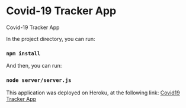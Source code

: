 # Covid-19 Tracker App
Covid-19 Tracker App

In the project directory, you can run:

### `npm install`

And then, you can run:

### `node server/server.js`

This application was deployed on Heroku, at the following link:
[Covid19 Tracker App](https://covid19tracker-app.herokuapp.com)

